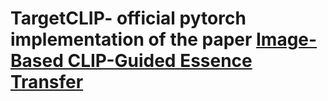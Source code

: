 # TargetCLIP- official pytorch implementation of the paper [Image-Based CLIP-Guided Essence Transfer](https://arxiv.org/abs/2110.12427)

